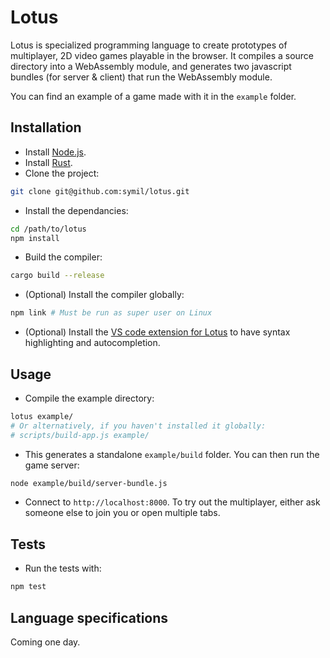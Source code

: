 # Lotus

Lotus is specialized programming language to create prototypes of multiplayer, 2D video games playable in the browser.
It compiles a source directory into a WebAssembly module, and generates two javascript bundles (for server & client) that run the WebAssembly module.

You can find an example of a game made with it in the `example` folder.

## Installation

- Install [Node.js](https://nodejs.org/en).
- Install [Rust](https://www.rust-lang.org/tools/install).
- Clone the project:

```sh
git clone git@github.com:symil/lotus.git
```

- Install the dependancies:

```sh
cd /path/to/lotus
npm install
```

- Build the compiler:

```sh
cargo build --release
```

- (Optional) Install the compiler globally:

```sh
npm link # Must be run as super user on Linux
```

- (Optional) Install the [VS code extension for Lotus](https://github.com/symil/lotus-vscode) to have syntax highlighting and autocompletion.

## Usage

- Compile the example directory:
```sh
lotus example/
# Or alternatively, if you haven't installed it globally:
# scripts/build-app.js example/
```

- This generates a standalone `example/build` folder. You can then run the game server:
```sh
node example/build/server-bundle.js
```

- Connect to `http://localhost:8000`. To try out the multiplayer, either ask someone else to join you or open multiple tabs.

## Tests

- Run the tests with:
```sh
npm test
```

## Language specifications

Coming one day.
